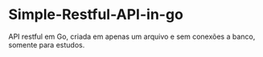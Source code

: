 # Simple-Restful-API-in-go
API restful em Go, criada em apenas um arquivo e sem conexões a banco, somente para estudos.
